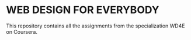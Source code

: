 # WEB DESIGN FOR EVERYBODY

This repository contains all the assignments from the specialization WD4E on Coursera.
